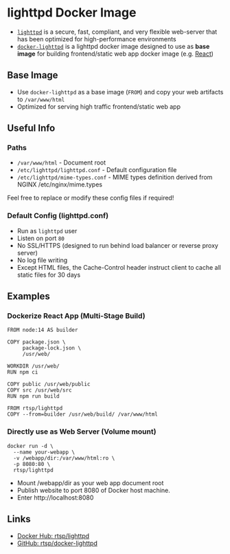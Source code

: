 # lighttpd Docker Image

- [`lighttpd`](https://www.lighttpd.net/) is a secure, fast, compliant, and very flexible web-server that has been optimized for high-performance environments
- [`docker-lighttpd`](https://hub.docker.com/r/rtsp/lighttpd) is a lighttpd docker image designed to use as **base image** for building frontend/static web app docker image (e.g. [React](https://reactjs.org/))


## Base Image

- Use `docker-lighttpd` as a base image (`FROM`) and copy your web artifacts to `/var/www/html`
- Optimized for serving high traffic frontend/static web app

## Useful Info

### Paths

- `/var/www/html` - Document root
- `/etc/lighttpd/lighttpd.conf` - Default configuration file
- `/etc/lighttpd/mime-types.conf` - MIME types definition derived from NGINX /etc/nginx/mime.types

Feel free to replace or modify these config files if required!


### Default Config (lighttpd.conf)

- Run as `lighttpd` user
- Listen on port `80`
- No SSL/HTTPS (designed to run behind load balancer or reverse proxy server)
- No log file writing
- Except HTML files, the Cache-Control header instruct client to cache all static files for 30 days


## Examples

### Dockerize React App (Multi-Stage Build)

```
FROM node:14 AS builder

COPY package.json \
     package-lock.json \
     /usr/web/

WORKDIR /usr/web/
RUN npm ci

COPY public /usr/web/public
COPY src /usr/web/src
RUN npm run build

FROM rtsp/lighttpd
COPY --from=builder /usr/web/build/ /var/www/html
```


### Directly use as Web Server (Volume mount)

```
docker run -d \
  --name your-webapp \
  -v /webapp/dir:/var/www/html:ro \
  -p 8080:80 \
  rtsp/lighttpd
```

- Mount /webapp/dir as your web app document root
- Publish website to port 8080 of Docker host machine.
- Enter http://localhost:8080


## Links

- [Docker Hub: rtsp/lighttpd](https://hub.docker.com/r/rtsp/lighttpd/)
- [GitHub: rtsp/docker-lighttpd](https://github.com/rtsp/docker-lighttpd)
